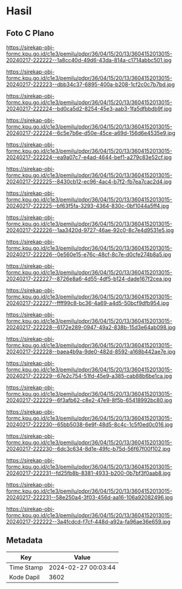 # Hasil

## Foto C Plano

https://sirekap-obj-formc.kpu.go.id/c1e3/pemilu/pdpr/36/04/15/20/13/3604152013015-20240217-222222--1a8cc40d-49d6-43da-814a-c1714abbc501.jpg

https://sirekap-obj-formc.kpu.go.id/c1e3/pemilu/pdpr/36/04/15/20/13/3604152013015-20240217-222223--dbb34c37-6895-400a-b208-1cf2c0c7b7bd.jpg

https://sirekap-obj-formc.kpu.go.id/c1e3/pemilu/pdpr/36/04/15/20/13/3604152013015-20240217-222224--bd0ca5d2-8254-45e3-aab3-1fa5dfbbdb9f.jpg

https://sirekap-obj-formc.kpu.go.id/c1e3/pemilu/pdpr/36/04/15/20/13/3604152013015-20240217-222224--6c5e7b6e-d50e-45ce-a69d-156d6e4535e9.jpg

https://sirekap-obj-formc.kpu.go.id/c1e3/pemilu/pdpr/36/04/15/20/13/3604152013015-20240217-222224--ea9a07c7-e4ad-4644-bef1-a279c83e52cf.jpg

https://sirekap-obj-formc.kpu.go.id/c1e3/pemilu/pdpr/36/04/15/20/13/3604152013015-20240217-222225--8430cb12-ec96-4ac4-b7f2-fb7ea7cac2d4.jpg

https://sirekap-obj-formc.kpu.go.id/c1e3/pemilu/pdpr/36/04/15/20/13/3604152013015-20240217-222225--bf63f5fa-3293-4364-830c-0bf1044a5ff4.jpg

https://sirekap-obj-formc.kpu.go.id/c1e3/pemilu/pdpr/36/04/15/20/13/3604152013015-20240217-222226--1aa3420d-9727-46ae-92c0-8c7e4d9531e5.jpg

https://sirekap-obj-formc.kpu.go.id/c1e3/pemilu/pdpr/36/04/15/20/13/3604152013015-20240217-222226--0e560e15-e76c-48cf-8c7e-d0cfe274b8a5.jpg

https://sirekap-obj-formc.kpu.go.id/c1e3/pemilu/pdpr/36/04/15/20/13/3604152013015-20240217-222227--8726e8a6-4d55-4df5-b124-dade167f2cea.jpg

https://sirekap-obj-formc.kpu.go.id/c1e3/pemilu/pdpr/36/04/15/20/13/3604152013015-20240217-222227--ffff99c8-bc36-4a69-a4d5-50bcf9dfb954.jpg

https://sirekap-obj-formc.kpu.go.id/c1e3/pemilu/pdpr/36/04/15/20/13/3604152013015-20240217-222228--6172e289-0947-49a2-838b-15d3e64ab098.jpg

https://sirekap-obj-formc.kpu.go.id/c1e3/pemilu/pdpr/36/04/15/20/13/3604152013015-20240217-222228--baea4b9a-9de0-482d-8592-a168b442ae7e.jpg

https://sirekap-obj-formc.kpu.go.id/c1e3/pemilu/pdpr/36/04/15/20/13/3604152013015-20240217-222229--67e2c754-51fd-45e9-a385-cab88b6be1ca.jpg

https://sirekap-obj-formc.kpu.go.id/c1e3/pemilu/pdpr/36/04/15/20/13/3604152013015-20240217-222229--6f3afb62-c8e2-47e9-8f5b-65418992bc80.jpg

https://sirekap-obj-formc.kpu.go.id/c1e3/pemilu/pdpr/36/04/15/20/13/3604152013015-20240217-222230--65bb5038-6e9f-48d5-8c4c-1c5f0ed0c016.jpg

https://sirekap-obj-formc.kpu.go.id/c1e3/pemilu/pdpr/36/04/15/20/13/3604152013015-20240217-222230--6dc3c634-8d1e-49fc-b75d-56f67f00f102.jpg

https://sirekap-obj-formc.kpu.go.id/c1e3/pemilu/pdpr/36/04/15/20/13/3604152013015-20240217-222231--fd25fb8b-8381-4933-b200-0b7bf3f0aab8.jpg

https://sirekap-obj-formc.kpu.go.id/c1e3/pemilu/pdpr/36/04/15/20/13/3604152013015-20240217-222231--58e250a4-3f03-456d-aa16-106a92082496.jpg

https://sirekap-obj-formc.kpu.go.id/c1e3/pemilu/pdpr/36/04/15/20/13/3604152013015-20240217-222222--3a4fcdcd-f7cf-448d-a92a-fa96ae36e659.jpg


## Metadata

| Key        | Value               |
| ---------- | ------------------- |
| Time Stamp | 2024-02-27 00:03:44 |
| Kode Dapil | 3602                |



